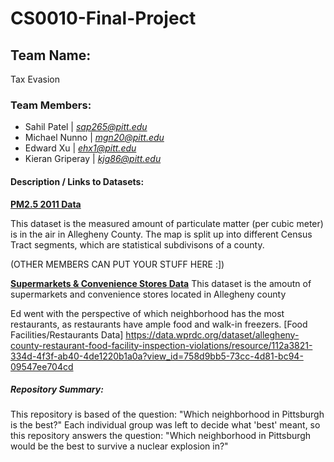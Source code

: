 # CS0010-Final-Project
## Team Name: 
Tax Evasion
### Team Members:
- Sahil Patel | *sap265@pitt.edu*
- Michael Nunno | *mgn20@pitt.edu*
- Edward Xu | *ehx1@pitt.edu*
- Kieran Griperay | *kjg86@pitt.edu*
#### Description / Links to Datasets:
[**PM2.5 2011 Data**](https://data.wprdc.org/dataset/particulate-matter-2-5/resource/d281efe0-62d9-4c2b-b41f-bb99fcbec705?inner_span=True)

This dataset is the measured amount of particulate matter (per cubic meter) is in the air in Allegheny County. The map is split up into different Census Tract segments, which are statistical subdivisons of a county.

(OTHER MEMBERS CAN PUT YOUR STUFF HERE :])

[**Supermarkets & Convenience Stores Data**](https://data.wprdc.org/dataset/allegheny-county-supermarkets-convenience-stores)
This dataset is the amoutn of supermarkets and convenience stores located in Allegheny county

Ed went with the perspective of which neighborhood has the most restaurants, as restaurants have ample food and walk-in freezers.
[Food Facilities/Restaurants Data]
https://data.wprdc.org/dataset/allegheny-county-restaurant-food-facility-inspection-violations/resource/112a3821-334d-4f3f-ab40-4de1220b1a0a?view_id=758d9bb5-73cc-4d81-bc94-09547ee704cd


##### Repository Summary:
This repository is based of the question: "Which neighborhood in Pittsburgh is the best?" Each individual group was left to decide what 'best' meant, so this repository answers the question: "Which neighborhood in Pittsburgh would be the best to survive a nuclear explosion in?" 


